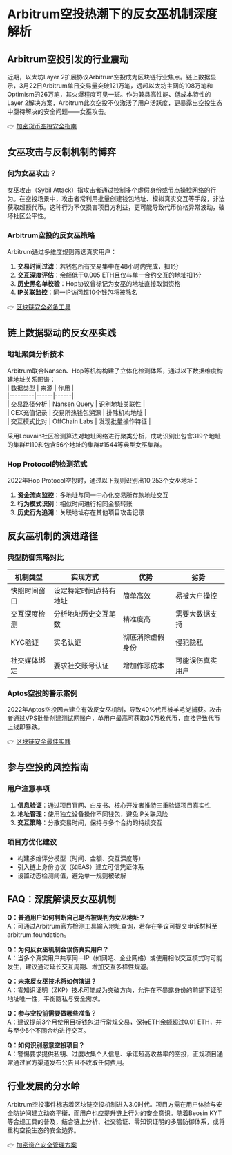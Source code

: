 # Arbitrum空投热潮下的反女巫机制深度解析  

## Arbitrum空投引发的行业震动  
近期，以太坊Layer 2扩展协议Arbitrum空投成为区块链行业焦点。链上数据显示，3月22日Arbitrum单日交易量突破121万笔，远超以太坊主网的108万笔和Optimism的26万笔，其火爆程度可见一斑。作为兼具高性能、低成本特性的Layer 2解决方案，Arbitrum此次空投不仅激活了用户活跃度，更暴露出空投生态中亟待解决的安全问题——女巫攻击。  

👉 [加密货币空投安全指南](https://bit.ly/okx_welcome)  

## 女巫攻击与反制机制的博弈  

### 何为女巫攻击？  
女巫攻击（Sybil Attack）指攻击者通过控制多个虚假身份或节点操控网络的行为。在空投场景中，攻击者常利用批量创建钱包地址、模拟真实交互等手段，非法获取超额代币。这种行为不仅损害项目方利益，更可能导致代币价格异常波动，破坏社区公平性。  

### Arbitrum空投的反女巫策略  
Arbitrum通过多维度规则筛选真实用户：  
1. **交易时间过滤**：若钱包所有交易集中在48小时内完成，扣1分  
2. **交互深度评估**：余额低于0.005 ETH且仅与单一合约交互的地址扣1分  
3. **历史黑名单校验**：Hop协议曾标记为女巫的地址直接取消资格  
4. **IP关联监控**：同一IP访问超10个钱包将被除名  

👉 [区块链安全必备工具](https://bit.ly/okx_welcome)  

## 链上数据驱动的反女巫实践  

### 地址聚类分析技术  
Arbitrum联合Nansen、Hop等机构构建了立体化检测体系，通过以下数据维度构建地址关系图谱：  
| 数据类型 | 来源 | 作用 |  
|---------|------|------|  
| 交易路径分析 | Nansen Query | 识别地址关联性 |  
| CEX充值记录 | 交易所热钱包溯源 | 排除机构地址 |  
| 交互模式比对 | OffChain Labs | 发现批量操作特征 |  

采用Louvain社区检测算法对地址网络进行聚类分析，成功识别出包含319个地址的集群#110和包含56个地址的集群#1544等典型女巫集群。  

### Hop Protocol的检测范式  
2022年Hop Protocol空投时，通过以下规则识别出10,253个女巫地址：  
1. **资金流向监控**：多地址与同一中心化交易所存款地址交互  
2. **行为模式识别**：相似时间进行相同金额转账  
3. **历史行为追溯**：关联地址存在其他项目攻击记录  

## 反女巫机制的演进路径  

### 典型防御策略对比  
| 机制类型 | 实现方式 | 优势 | 劣势 |  
|---------|----------|------|------|  
| 快照时间窗口 | 设定特定时间点持有地址 | 简单高效 | 易被大户操控 |  
| 交互深度检测 | 分析地址历史交互笔数 | 精准度高 | 需要大数据支持 |  
| KYC验证 | 实名认证 | 彻底消除虚假身份 | 侵犯隐私 |  
| 社交媒体绑定 | 要求社交账号认证 | 增加作恶成本 | 可能误伤真实用户 |  

### Aptos空投的警示案例  
2022年Aptos空投因未建立有效反女巫机制，导致40%代币被羊毛党捕获。攻击者通过VPS批量创建测试网账户，单用户最高可获取30万枚代币，直接导致代币上线即暴跌。  

👉 [区块链安全最佳实践](https://bit.ly/okx_welcome)  

## 参与空投的风控指南  

### 用户注意事项  
1. **信息验证**：通过项目官网、白皮书、核心开发者推特三重验证项目真实性  
2. **地址管理**：使用独立设备操作不同钱包，避免IP关联风险  
3. **交互策略**：分散交易时间，保持与多个合约的持续交互  

### 项目方优化建议  
- 构建多维评分模型（时间、金额、交互深度等）  
- 引入链上身份协议（如EAS）建立可信凭证体系  
- 设置动态检测阈值，避免单一规则被破解  

## FAQ：深度解读反女巫机制  

**Q：普通用户如何判断自己是否被误判为女巫地址？**  
A：可通过Arbitrum官方检测工具输入地址查询，若存在争议可提交申诉材料至arbitrum.foundation。  

**Q：为何反女巫机制会误伤真实用户？**  
A：当多个真实用户共享同一IP（如网吧、企业网络）或使用相似交互模式时可能发生，建议通过延长交互周期、增加交互多样性规避。  

**Q：未来反女巫技术将如何演进？**  
A：零知识证明（ZKP）技术可能成为突破方向，允许在不暴露身份的前提下证明地址唯一性，平衡隐私与安全需求。  

**Q：参与空投前需要做哪些准备？**  
A：建议提前3个月使用目标钱包进行常规交易，保持ETH余额超过0.01 ETH，并与至少5个不同合约进行交互。  

**Q：如何识别恶意空投项目？**  
A：警惕要求提供私钥、过度收集个人信息、承诺超高收益率的空投，正规项目通常通过官方渠道发布公告且不收取任何费用。  

## 行业发展的分水岭  

Arbitrum空投事件标志着区块链空投机制进入3.0时代。项目方需在用户体验与安全防护间建立动态平衡，而用户也应提升链上行为的安全意识。随着Beosin KYT等合规工具的普及，结合链上分析、社交验证、零知识证明的多层防御体系，或将重构空投生态的安全边界。  

👉 [加密资产安全管理方案](https://bit.ly/okx_welcome)  
